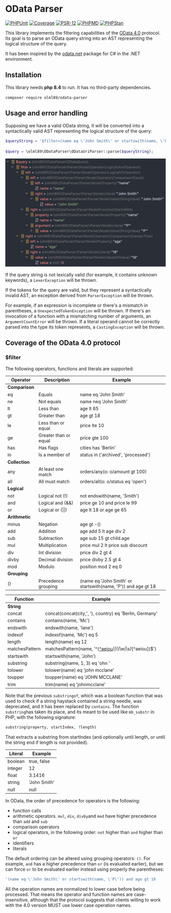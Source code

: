 # OData Parser

[![PHPUnit](https://github.com/olml89/odata-parser/actions/workflows/phpunit.yml/badge.svg)](https://github.com/olml89/odata-parser)
[![Coverage](https://codecov.io/gh/olml89/odata-parser/branch/main/graph/badge.svg)](https://codecov.io/gh/olml89/odata-parser)
[![PSR-12](https://github.com/olml89/odata-parser/actions/workflows/pint.yml/badge.svg)](https://www.php-fig.org/psr/psr-12)
[![PHPMD](https://github.com/olml89/odata-parser/actions/workflows/phpmd.yml/badge.svg)](https://github.com/olml89/odata-parser)
[![PHPStan](https://github.com/olml89/odata-parser/actions/workflows/phpstan.yml/badge.svg)](https://phpstan.org/user-guide/rule-levels)

This library implements the filtering capabilities of the
[OData 4.0](https://docs.oasis-open.org/odata/odata/v4.01/odata-v4.01-part1-protocol.html)
protocol. Its goal is to parse an OData query string into an AST representing the logical structure of the query.

It has been inspired by the
[odata.net](https://github.com/OData/odata.net/tree/8a927f43e58219d45bbf15dae6e836559ba311cf)
package for C# in the .NET environment.

## Installation

This library needs **php 8.4** to run. It has no third-party dependencies.

`
composer require olml89/odata-parser
`

## Usage and error handling

Supposing we have a valid OData string, it will be converted into a syntactically valid AST representing the
logical structure of the query:

```php
$queryString = '$filter=(name eq \'John Smith\' or startswith(name, \'P\')) and age gt 18'

$query = \olml89\ODataParser\ODataUriParser::parse($queryString);
```

![AST](https://github.com/olml89/odata-parser/blob/main/img/ast.png)

If the query string is not lexically valid (for example, it contains unknown keywords), a 
`LexerException` 
will be thrown.

If the tokens for the query are valid, but they represent a syntactically invalid AST, an exception derived from
`ParserException`
will be thrown.

For example, if an expression is incomplete or there's a mismatch in parentheses, a
`UnexpectedTokenException`
will be thrown. If there's an invocation of a function with a mismatching number of arguments, an
`ArgumentCountError` 
will be thrown. If a literal operand cannot be correctly parsed into the type its token represents, a
`CastingException` will be thrown.

## Coverage of the OData 4.0 protocol

### $filter

The following operators, functions and literals are supported:

| **Operator**   | **Description**       | **Example**                                                     |
|----------------|-----------------------|-----------------------------------------------------------------|
| **Comparison** |                       |                                                                 |
| eq             | Equals                | name eq 'John Smith'                                            |
| ne             | Not equals            | name neq 'John Smith'                                           |
| lt             | Less than             | age lt 65                                                       |
| gt             | Greater than          | age gt 18                                                       |
| le             | Less than or equal    | price lte 10                                                    |
| ge             | Greater than or equal | price gte 100                                                   |
| has            | Has flags             | cities has 'Berlin'                                             |
| in             | Is a member of        | status in ('archived', 'processed')                             |
| **Collection** |                       |                                                                 |
| any            | At least one match    | orders/any(o: o/amount gt 100)                                  |
| all            | All must match        | orders/all(o: o/status eq 'open')                               |
| **Logical**    |                       |                                                                 |
| not            | Logical not (!)       | not endswith(name, 'Smith')                                     |
| and            | Logical and (&&)      | price ge 10 and price le 99                                     |
| or             | Logical or (\|\|)     | age lt 18 or age ge 65                                          |
| **Arithmetic** |                       |                                                                 |
| minus          | Negation              | age gt -()                                                      |          
| add            | Addition              | age add 5 lt age div 2                                          |
| sub            | Subtraction           | age sub 15 gt child.age                                         |
| mul            | Multiplication        | price mul 2 lt price sub discount                               |
| div            | Int division          | price div 2 gt 4                                                |
| divby          | Decimal division      | price divby 2.5 gt 4                                            |
| mod            | Modulo                | position mod 2 eq 0                                             |
| **Grouping**   |                       |                                                                 |
| ()             | Precedence grouping   | (name eq 'John Smith' or startswith(name, \'P\')) and age gt 18 |

| **Function**   | **Example**                                                        |
|----------------|--------------------------------------------------------------------|
| **String**     |                                                                    |
| concat         | concat(concat(city,', '), country) eq 'Berlin, Germany'            |
| contains       | contains(name, 'Mc')                                               |
| endswith       | endswith(name, 'lane')                                             |
| indexof        | indexof(name, 'Mc') eq 5                                           |
| length         | length(name) eq 12                                                 |
| matchesPattern | matchesPattern(name, '^([^aeiou](\w\|\s)*)\|((\w\|\s)*[^aeiou])$') |
| startswith     | startswith(name, 'John')                                           |
| substring      | substring(name, 1, 3) eq 'ohn '                                    |
| tolower        | tolower(name) eq 'john mcclane'                                    |
| toupper        | toupper(name) eq 'JOHN MCCLANE'                                    |
| trim           | trim(name) eq 'johnmcclane'                                        |

Note that the previous `substringof`, which was a boolean function that was used to check if a string haystack 
contained a string needle, was deprecated, and it has been replaced by `contains`. The function `substring`has taken
its place, and its meant to be used like `mb_substr` in PHP, with the following signature:

```php
substring(property, startIndex, ?length)
```
That extracts a substring from startIndex (and optionally until length, or until the string end if length is not
provided).

| **Literal** | **Example**  |
|-------------|--------------|
| boolean     | true, false  |
| integer     | 12           |
| float       | 3.1416       |
| string      | 'John Smith' |
| null        | null         |

In OData, the order of precedence for operators is the following:
* function calls
* arithmetic operators. `mul`, `div`, `divby`and `mod` have higher precedence than `add` and `sub`
* comparison operators
* logical operators, in the following order: `not` higher than `and` higher than `or`
* identifiers
* literals

The default ordering can be altered using grouping operators: `()`. 
For example, `and` has a higher precedence than `or` (is evaluated earlier), but we can force `or` to be evaluated
earlier instead using properly the parentheses:

```php
'(name eq \'John Smith\' or startswith(name, \'P\')) and age gt 18
```

All the operation names are normalized to lower case before being processed. That means the operator and function names are
case-insensitive, although that the protocol suggests that clients willing to work with the 4.0 version MUST use
lower case operation names.








